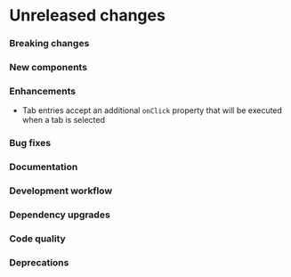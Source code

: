 # Unreleased changes

### Breaking changes

### New components

### Enhancements

- Tab entries accept an additional `onClick` property that will be executed when a tab is
  selected

### Bug fixes

### Documentation

### Development workflow

### Dependency upgrades

### Code quality

### Deprecations

